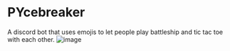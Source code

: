 # PYcebreaker
A discord bot that uses emojis to let people play battleship and tic tac toe with each other.
![image](https://drive.google.com/uc?id=1GqFXMZa5k7s5YCVZVvrQfKpdco2SGMop&export=download)
